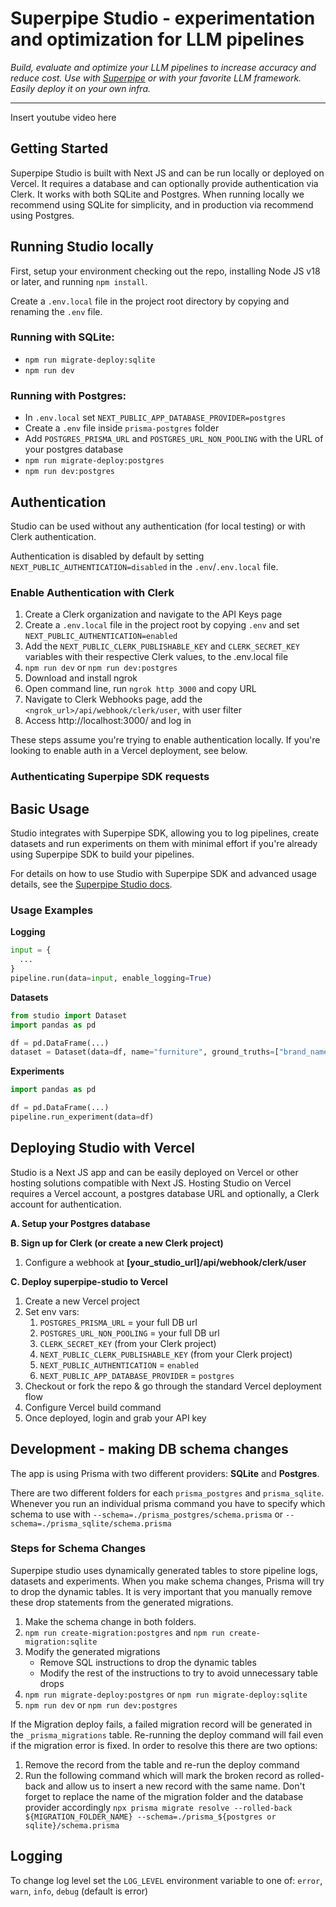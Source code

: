 # Superpipe Studio - experimentation and optimization for LLM pipelines

_Build, evaluate and optimize your LLM pipelines to increase accuracy and reduce cost. Use with [Superpipe](https://github.com/villagecomputing/superpipe) or with your favorite LLM framework. Easily deploy it on your own infra._

---

Insert youtube video here

## Getting Started

Superpipe Studio is built with Next JS and can be run locally or deployed on Vercel. It requires a database and can optionally provide authentication via Clerk. It works with both SQLite and Postgres. When running locally we recommend using SQLite for simplicity, and in production via recommend using Postgres.

## Running Studio locally

First, setup your environment checking out the repo, installing Node JS v18 or later, and running `npm install`.

Create a `.env.local` file in the project root directory by copying and renaming the `.env` file.

### Running with SQLite:
- `npm run migrate-deploy:sqlite`
- `npm run dev`

### Running with Postgres:
- In `.env.local` set `NEXT_PUBLIC_APP_DATABASE_PROVIDER=postgres`
- Create a `.env` file inside `prisma-postgres` folder
- Add `POSTGRES_PRISMA_URL` and `POSTGRES_URL_NON_POOLING` with the URL of your postgres database
- `npm run migrate-deploy:postgres`
- `npm run dev:postgres`

## Authentication

Studio can be used without any authentication (for local testing) or with Clerk authentication.

Authentication is disabled by default by setting `NEXT_PUBLIC_AUTHENTICATION=disabled` in the `.env`/`.env.local` file.

### Enable Authentication with Clerk

1. Create a Clerk organization and navigate to the API Keys page
2. Create a `.env.local` file in the project root by copying `.env` and set `NEXT_PUBLIC_AUTHENTICATION=enabled`
3. Add the `NEXT_PUBLIC_CLERK_PUBLISHABLE_KEY` and `CLERK_SECRET_KEY` variables with their respective Clerk values, to the .env.local file
4. `npm run dev` or `npm run dev:postgres`
5. Download and install ngrok
6. Open command line, run `ngrok http 3000` and copy URL
7. Navigate to Clerk Webhooks page, add the `<ngrok_url>/api/webhook/clerk/user`, with user filter
8. Access http://localhost:3000/ and log in

These steps assume you're trying to enable authentication locally. If you're looking to enable auth in a Vercel deployment, see below.

### Authenticating Superpipe SDK requests

## Basic Usage

Studio integrates with Superpipe SDK, allowing you to log pipelines, create datasets and run experiments on them with minimal effort if you're already using Superpipe SDK to build your pipelines.

For details on how to use Studio with Superpipe SDK and advanced usage details, see the [Superpipe Studio docs](https://docs.superpipe.ai/studio/).

### Usage Examples

**Logging**

```python
input = {
  ...
}
pipeline.run(data=input, enable_logging=True)
```

**Datasets**

```python
from studio import Dataset
import pandas as pd

df = pd.DataFrame(...)
dataset = Dataset(data=df, name="furniture", ground_truths=["brand_name"])
```

**Experiments**

```python
import pandas as pd

df = pd.DataFrame(...)
pipeline.run_experiment(data=df)
```

## Deploying Studio with Vercel

Studio is a Next JS app and can be easily deployed on Vercel or other hosting solutions compatible with Next JS. Hosting Studio on Vercel requires a Vercel account, a postgres database URL and optionally, a Clerk account for authentication.

**A. Setup your Postgres database**

**B. Sign up for Clerk (or create a new Clerk project)**

1. Configure a webhook at **[your_studio_url]/api/webhook/clerk/user**

**C. Deploy superpipe-studio to Vercel**

1. Create a new Vercel project
2. Set env vars:
   1. `POSTGRES_PRISMA_URL` = your full DB url
   2. `POSTGRES_URL_NON_POOLING` = your full DB url
   3. `CLERK_SECRET_KEY` (from your Clerk project)
   4. `NEXT_PUBLIC_CLERK_PUBLISHABLE_KEY` (from your Clerk project)
   5. `NEXT_PUBLIC_AUTHENTICATION` = `enabled`
   6. `NEXT_PUBLIC_APP_DATABASE_PROVIDER` = `postgres`
3. Checkout or fork the repo & go through the standard Vercel deployment flow
4. Configure Vercel build command
5. Once deployed, login and grab your API key

## Development - making DB schema changes

The app is using Prisma with two different providers: **SQLite** and **Postgres**. 

There are two different folders for each `prisma_postgres` and `prisma_sqlite`. Whenever you run an individual prisma command you have to specify which schema to use with `--schema=./prisma_postgres/schema.prisma` or `--schema=./prisma_sqlite/schema.prisma`

### Steps for Schema Changes

Superpipe studio uses dynamically generated tables to store pipeline logs, datasets and experiments. When you make schema changes, Prisma will try to drop the dynamic tables. It is very important that you manually remove these drop statements from the generated migrations.

1. Make the schema change in both folders.
2. `npm run create-migration:postgres` and `npm run create-migration:sqlite`
3. Modify the generated migrations
    - Remove SQL instructions to drop the dynamic tables
    - Modify the rest of the instructions to try to avoid unnecessary table drops
4. `npm run migrate-deploy:postgres` or `npm run migrate-deploy:sqlite`
5. `npm run dev` or `npm run dev:postgres`

If the Migration deploy fails, a failed migration record will be generated in the `_prisma_migrations` table. Re-running the deploy command will fail even if the migration error is fixed. In order to resolve this there are two options:
1. Remove the record from the table and re-run the deploy command
2. Run the following command which will mark the broken record as rolled-back and allow us to insert a new record with the same name. Don't forget to replace the name of the migration folder and the database provider accordingly
`npx prisma migrate resolve --rolled-back ${MIGRATION_FOLDER_NAME} --schema=./prisma_${postgres or sqlite}/schema.prisma`

## Logging 

To change log level set the `LOG_LEVEL` environment variable to one of: `error`, `warn`, `info`, `debug` (default is error)